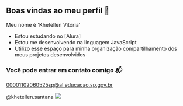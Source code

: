 ## Boas vindas ao meu perfil 🩷

Meu nome é 'Khetellen Vitória'

- Estou estudando no [Alura]
- Estou me desenvolvendo na linguagem JavaScript
- Utilizo esse espaço para minha organização compartilhamento dos meus projetos desenvolvidos

### Você pode entrar em contato comigo 📬

00001102060525sp@al.educacao.sp.gov.br

@khetellen.santana
![](https://media.tenor.com/p_QnDC2SfLwAAAAj/jesus-the-chosen-thechosen.gif)




